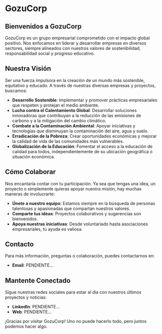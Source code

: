 # GozuCorp

## Bienvenidos a GozuCorp

GozuCorp es un grupo empresarial comprometido con el impacto global positivo. Nos enfocamos en liderar y desarrollar empresas en diversos sectores, siempre alineados con nuestros valores de sostenibilidad, responsabilidad social y progreso educativo.

## Nuestra Visión

Ser una fuerza impulsora en la creación de un mundo más sostenible, equitativo y educado. A través de nuestras diversas empresas y proyectos, buscamos:

- **Desarrollo Sostenible**: Implementar y promover prácticas empresariales que respeten y protejan el medio ambiente.
- **Lucha contra el Calentamiento Global**: Desarrollar soluciones innovadoras que contribuyan a la reducción de las emisiones de carbono y a la mitigación del cambio climático.
- **Combate a la Contaminación Ambiental**: Apoyar iniciativas y tecnologías que disminuyan la contaminación del aire, agua y suelo.
- **Erradicación de la Pobreza**: Crear oportunidades económicas y mejorar la calidad de vida de las comunidades más vulnerables.
- **Globalización de la Educación**: Fomentar el acceso a la educación de calidad para todos, independientemente de su ubicación geográfica o situación económica.

## Cómo Colaborar

Nos encantaría contar con tu participación. Ya sea que tengas una idea, un proyecto o simplemente quieras apoyar nuestra misión, hay muchas maneras de involucrarte:

- **Únete a nuestro equipo**: Estamos siempre en la búsqueda de personas talentosas y apasionadas que compartan nuestros valores.
- **Comparte tus ideas**: Proyectos colaborativos y sugerencias son bienvenidos.
- **Apoya nuestras iniciativas**: Desde voluntariado hasta asociaciones empresariales, tu ayuda es valiosa.

## Contacto

Para más información, preguntas o colaboración, puedes contactarnos en:

- **Email**: PENDIENTE...

## Mantente Conectado

Sigue nuestras redes sociales para estar al día con nuestros últimos proyectos y noticias:

- **LinkedIn**: PENDIENTE...
- **Web**: PENDIENTE...

¡Gracias por visitar GozuCorp! 
Uno no puede hacerlo todo, pero juntos podemos hacer algo.
